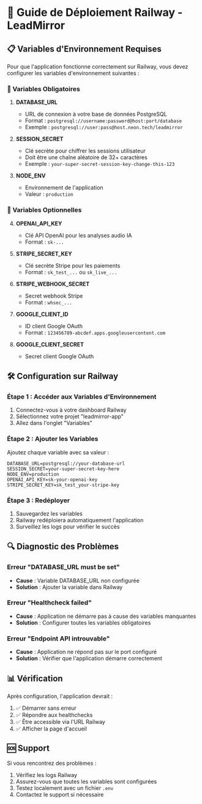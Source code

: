 # 🚂 Guide de Déploiement Railway - LeadMirror

## 📋 Variables d'Environnement Requises

Pour que l'application fonctionne correctement sur Railway, vous devez configurer les variables d'environnement suivantes :

### 🔑 Variables Obligatoires

1. **DATABASE_URL**
   - URL de connexion à votre base de données PostgreSQL
   - Format : `postgresql://username:password@host:port/database`
   - Exemple : `postgresql://user:pass@host.neon.tech/leadmirror`

2. **SESSION_SECRET**
   - Clé secrète pour chiffrer les sessions utilisateur
   - Doit être une chaîne aléatoire de 32+ caractères
   - Exemple : `your-super-secret-session-key-change-this-123`

3. **NODE_ENV**
   - Environnement de l'application
   - Valeur : `production`

### 🔧 Variables Optionnelles

4. **OPENAI_API_KEY**
   - Clé API OpenAI pour les analyses audio IA
   - Format : `sk-...`

5. **STRIPE_SECRET_KEY**
   - Clé secrète Stripe pour les paiements
   - Format : `sk_test_...` ou `sk_live_...`

6. **STRIPE_WEBHOOK_SECRET**
   - Secret webhook Stripe
   - Format : `whsec_...`

7. **GOOGLE_CLIENT_ID**
   - ID client Google OAuth
   - Format : `123456789-abcdef.apps.googleusercontent.com`

8. **GOOGLE_CLIENT_SECRET**
   - Secret client Google OAuth

## 🛠️ Configuration sur Railway

### Étape 1 : Accéder aux Variables d'Environnement

1. Connectez-vous à votre dashboard Railway
2. Sélectionnez votre projet "leadmirror-app"
3. Allez dans l'onglet "Variables"

### Étape 2 : Ajouter les Variables

Ajoutez chaque variable avec sa valeur :

```
DATABASE_URL=postgresql://your-database-url
SESSION_SECRET=your-super-secret-key-here
NODE_ENV=production
OPENAI_API_KEY=sk-your-openai-key
STRIPE_SECRET_KEY=sk_test_your-stripe-key
```

### Étape 3 : Redéployer

1. Sauvegardez les variables
2. Railway redéploiera automatiquement l'application
3. Surveillez les logs pour vérifier le succès

## 🔍 Diagnostic des Problèmes

### Erreur "DATABASE_URL must be set"
- **Cause** : Variable DATABASE_URL non configurée
- **Solution** : Ajouter la variable dans Railway

### Erreur "Healthcheck failed"
- **Cause** : Application ne démarre pas à cause des variables manquantes
- **Solution** : Configurer toutes les variables obligatoires

### Erreur "Endpoint API introuvable"
- **Cause** : Application ne répond pas sur le port configuré
- **Solution** : Vérifier que l'application démarre correctement

## 📊 Vérification

Après configuration, l'application devrait :

1. ✅ Démarrer sans erreur
2. ✅ Répondre aux healthchecks
3. ✅ Être accessible via l'URL Railway
4. ✅ Afficher la page d'accueil

## 🆘 Support

Si vous rencontrez des problèmes :

1. Vérifiez les logs Railway
2. Assurez-vous que toutes les variables sont configurées
3. Testez localement avec un fichier `.env`
4. Contactez le support si nécessaire 